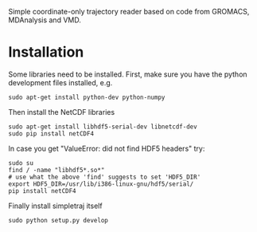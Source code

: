 

Simple coordinate-only trajectory reader based on code from GROMACS, MDAnalysis and VMD.


Installation
============


Some libraries need to be installed. First, make sure you have the python development files installed, e.g.

    sudo apt-get install python-dev python-numpy


Then install the NetCDF libraries

    sudo apt-get install libhdf5-serial-dev libnetcdf-dev
    sudo pip install netCDF4


In case you get "ValueError: did not find HDF5 headers" try:

    sudo su
    find / -name "libhdf5*.so*"
    # use what the above 'find' suggests to set 'HDF5_DIR'
    export HDF5_DIR=/usr/lib/i386-linux-gnu/hdf5/serial/
    pip install netCDF4

Finally install simpletraj itself

    sudo python setup.py develop
